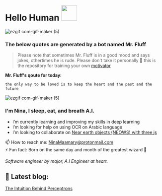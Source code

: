 

# Hello Human <img src="https://user-images.githubusercontent.com/57009004/120248830-6110e900-c281-11eb-8426-0605457cc03d.gif" width=50/>
![ezgif com-gif-maker (5)](https://user-images.githubusercontent.com/57009004/120247985-0fb32a80-c27e-11eb-9769-10318df24c25.gif)
 

### The below quotes are generated by a bot named Mr. Fluff
> Please note that sometimes Mr. Fluff is in a good mood and says jokes, othertimes he is rude. Please don't take it personally 💝 this is the repository for training your own [motivator](https://github.com/NinaM31/Motivational_bot)

**Mr. Fluff's qoute for today:**
<!-- fluff starts -->
```
the only way to be loved is to keep the heart and the past and the future
```
<!-- fluff ends -->

<!-- ![ezgif com-gif-maker (13)](https://user-images.githubusercontent.com/57009004/120248558-615cb480-c280-11eb-8a03-e5c64f9ba329.gif)  -->
![ezgif com-gif-maker (5)](https://user-images.githubusercontent.com/57009004/120247985-0fb32a80-c27e-11eb-9769-10318df24c25.gif)

### I'm Nina, I sleep, eat, and breath A.I.

- I’m currently learning and improving my skills in deep learning 
- I’m looking for help on using OCR on Arabic language
- I’m looking to collaborate on [Near earth objects (NEOWS) with three js](https://github.com/NinaM31/Live-NearEarthObject)  

📫 How to reach me: NinaMaamary@protonmail.com  
⚡ Fun fact: Born on the same day and month of the greatest wizard 🧙  

*Software engineer by major, A.I Engineer at heart.*

## 📝 Latest blog: 
[The Intuition Behind Perceptrons](https://ninamaamary.medium.com/the-intuition-behind-perceptrons-a58a03b1b874)

